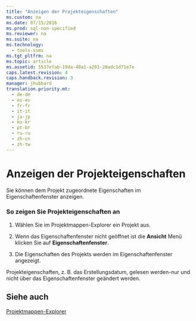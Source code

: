 ```yaml
---
title: "Anzeigen der Projekteigenschaften"
ms.custom: na
ms.date: 07/15/2016
ms.prod: sql-non-specified
ms.reviewer: na
ms.suite: na
ms.technology: 
  - tools-ssms
ms.tgt_pltfrm: na
ms.topic: article
ms.assetid: 5537efab-19da-40a1-a201-20adc1d71e7e
caps.latest.revision: 4
caps.handback.revision: 3
manager: jhubbard
translation.priority.mt: 
  - de-de
  - es-es
  - fr-fr
  - it-it
  - ja-jp
  - ko-kr
  - pt-br
  - ru-ru
  - zh-cn
  - zh-tw
---
```

# Anzeigen der Projekteigenschaften
Sie können dem Projekt zugeordnete Eigenschaften im Eigenschaftenfenster anzeigen.  
  
### So zeigen Sie Projekteigenschaften an  
  
1.  Wählen Sie im Projektmappen-Explorer ein Projekt aus.  
  
2.  Wenn das Eigenschaftenfenster nicht geöffnet ist die **Ansicht** Menü klicken Sie auf **Eigenschaftenfenster**.  
  
3.  Die Eigenschaften des Projekts werden im Eigenschaftenfenster angezeigt.  
  
Projekteigenschaften, z. B. das Erstellungsdatum, gelesen werden\-nur und nicht über das Eigenschaftenfenster geändert werden.  
  
## Siehe auch  
[Projektmappen-Explorer](../content/Solution-Explorer.md)  
  
